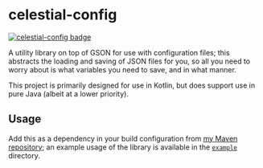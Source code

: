 # celestial-config

[![celestial-config badge](https://maven.odinair.xyz/api/badge/latest/releases/me/celestialfault/celestial-config?color=40c14a&name=celestial-config&prefix=v)](https://maven.odinair.xyz/)

A utility library on top of GSON for use with configuration files; this abstracts the loading and
saving of JSON files for you, so all you need to worry about is what variables you need to save,
and in what manner.

This project is primarily designed for use in Kotlin, but does support use in pure Java (albeit at a lower priority).

## Usage

Add this as a dependency in your build configuration from [my Maven repository](https://maven.odinair.xyz/);
an example usage of the library is available in the [`example`](example) directory.
